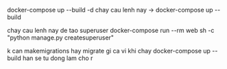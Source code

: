 docker-compose up --build -d
chay cau lenh nay ->  docker-compose up --build

chay cau lenh nay de tao superuser
docker-compose run --rm web sh -c "python manage.py createsuperuser"

k can makemigrations hay migrate gi ca vi khi chay 
docker-compose up --build han se tu dong lam cho r

